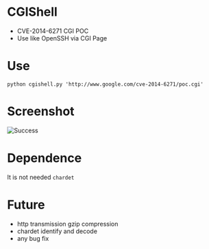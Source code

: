 CGIShell
========

* CVE-2014-6271 CGI POC
* Use like OpenSSH via CGI Page

Use
===

`python cgishell.py 'http://www.google.com/cve-2014-6271/poc.cgi'`


Screenshot
==========

![Success](http://i.v2ex.co/5sVSEz4Yl.png "")

Dependence
==========

It is not needed `chardet`

Future
======

* http transmission gzip compression
* chardet identify and decode
* any bug fix
